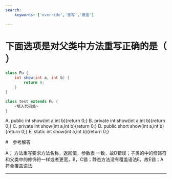 ```yaml
---
search:
    keywords: ['override','重写','覆盖']

---
```



# 下面选项是对父类中方法重写正确的是（ ）

```java
class Fu {
	int show(int a, int b) {
		return 0;
	}
}

class test extends Fu {
	<填入代码处>
}
```
A. public int show(int a,int b){return 0;}
B. private int show(int a,int b){return 0;}
C. private int show(int a,int b){return 0;}
D. public short show(int a,int b){return 0;}
E. static int show(int a,int b){return 0;}

#　参考解答

A；
方法重写要求方法名称，返回值，参数表 一致，故D错误；子类的中的修饰符和父类中的修饰符一样或者更宽，B，C错；静态方法没有覆盖语法E，故E错；A符合覆盖语法

---
